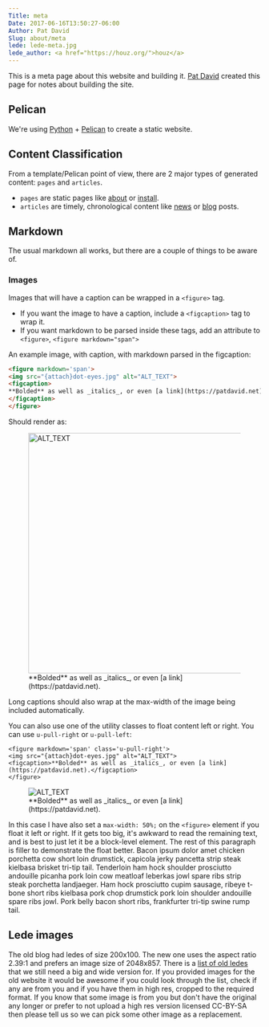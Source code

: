 ```yaml
---
Title: meta
Date: 2017-06-16T13:50:27-06:00
Author: Pat David
Slug: about/meta
lede: lede-meta.jpg
lede_author: <a href="https://houz.org/">houz</a>
---
```


This is a meta page about this website and building it.
[Pat David](https://patdavid.net) created this page for notes about building the site.



## Pelican

We're using [Python][] + [Pelican][] to create a static website.

[Python]: https://www.python.org/ "Python Homepage"
[Pelican]: https://blog.getpelican.com/ "Pelican Blog"



## Content Classification

From a template/Pelican point of view, there are 2 major types of generated content: `pages` and `articles`.

* `pages` are static pages like [about](/about) or [install](/install).
* `articles` are timely, chronological content like [news](/news) or [blog](/blog) posts.


## Markdown

The usual markdown all works, but there are a couple of things to be aware of.


### Images

Images that will have a caption can be wrapped in a `<figure>` tag.

* If you want the image to have a caption, include a `<figcaption>` tag to wrap it.
* If you want markdown to be parsed inside these tags, add an attribute to `<figure>`, `<figure markdown="span">`

An example image, with caption, with markdown parsed in the figcaption:

```html
<figure markdown='span'>
<img src="{attach}dot-eyes.jpg" alt="ALT_TEXT">
<figcaption>
**Bolded** as well as _italics_, or even [a link](https://patdavid.net).
</figcaption>
</figure>
```

Should render as:

<figure markdown='span'>
<img src="{attach}dot-eyes.jpg" alt="ALT_TEXT" width="640" height="479">
<figcaption>**Bolded** as well as _italics_, or even [a link](https://patdavid.net).</figcaption>
</figure>

Long captions should also wrap at the max-width of the image being included automatically.

You can also use one of the utility classes to float content left or right.
You can use `u-pull-right` or `u-pull-left`:

```
<figure markdown='span' class='u-pull-right'>
<img src="{attach}dot-eyes.jpg" alt="ALT_TEXT">
<figcaption>**Bolded** as well as _italics_, or even [a link](https://patdavid.net).</figcaption>
</figure>
```

<figure markdown='span' class='u-pull-right'>
<img src="{attach}dot-eyes.jpg" alt="ALT_TEXT">
<figcaption>**Bolded** as well as _italics_, or even [a link](https://patdavid.net).</figcaption>
</figure>

In this case I have also set a `max-width: 50%;` on the `<figure>` element if you float it left or right.
If it gets too big, it's awkward to read the remaining text, and is best to just let it be a block-level element.
The rest of this paragraph is filler to demonstrate the float better.
Bacon ipsum dolor amet chicken porchetta cow short loin drumstick, capicola jerky pancetta strip steak kielbasa brisket tri-tip tail. Tenderloin ham hock shoulder prosciutto andouille picanha pork loin cow meatloaf leberkas jowl spare ribs strip steak porchetta landjaeger. Ham hock prosciutto cupim sausage, ribeye t-bone short ribs kielbasa pork chop drumstick pork loin shoulder andouille spare ribs jowl. Pork belly bacon short ribs, frankfurter tri-tip swine rump tail.

## Lede images

The old blog had ledes of size 200x100. The new one uses the aspect ratio 2.39:1 and prefers an image size of 2048x857. There is a [list of old ledes](/small_ledes.html) that we still need a big and wide version for. If you provided images for the old website it would be awesome if you could look through the list, check if any are from you and if you have them in high res, cropped to the required format. If you know that some image is from you but don't have the original any longer or prefer to not upload a high res version licensed CC-BY-SA then please tell us so we can pick some other image as a replacement.
